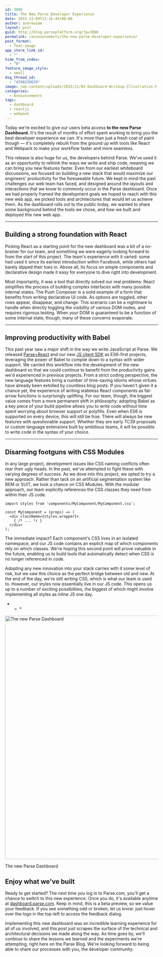 ```yaml
---
id: 3886
title: The New Parse Developer Experience
date: 2015-12-09T13:16:44+00:00
author: andrewimm
layout: post
guid: http://blog.parseplatform.org/?p=3886
permalink: /announcements/the-new-parse-developer-experience/
post_format:
  - feat-image
app_store_link_id:
  - ""
hide_from_index:
  - "0"
feature_image_style:
  - small
dsq_thread_id:
  - "4390238629"
image: /wp-content/uploads/2015/12/02-Dashboard-Writeup-Illustration-Final-ish.png
categories:
  - Announcements
tags:
  - dashboard
  - reactjs
  - webpack
---
```

Today we're excited to give our users beta access **to the new Parse Dashboard.** It's the result of months of effort spent working to bring you the best developer experience we can. It's more than just a fresh coat of paint though — it's completely rebuilt from the ground up with tools like React and Webpack to make your workflow faster and more seamless.

This release is also huge for us, the developers behind Parse. We've used it as an opportunity to rethink the ways we write and ship code, meaning we can bring you new features faster. Even from our earliest whiteboard discussions, we focused on building a new stack that would maximize our engineers' productivity for the foreseeable future. We kept in mind the past challenges our web team has faced, and designed around the layouts and interactions that we know to commonly occur in the Parse dashboard. Once we had properly framed the development goals we hoped to reach with this new web app, we picked tools and architectures that would let us achieve them. As the dashboard rolls out to the public today, we wanted to share some background behind the tools we chose, and how we built and deployed this new web app.

* * *

## Building a strong foundation with React

Picking React as a starting point for the new dashboard was a bit of a no-brainer for our team, and something we were eagerly looking forward to from the start of this project. The team's experience with it varied: some had used it since its earliest introduction within Facebook, while others had barely dipped their toes in. Above all, its focus on simple components and declarative design made it easy for everyone to dive right into development.

Most importantly, it was a tool that directly solved our real problems: React simplifies the process of building complex interfaces with many possible internal states. The Push Composer is a solid example of a form that benefits from writing declarative UI code. As options are toggled, other rows appear, disappear, and change. This scenario can be a nightmare to handle when directly toggling the visibility of various DOM nodes, and requires rigorous testing. When your DOM is guaranteed to be a function of some internal state, though, many of these concerns evaporate.

* * *

## Improving productivity with Babel

This past year saw a major shift in the way we write JavaScript at Parse. We released [Parse+React](https://github.com/ParsePlatform/ParseReact) and our new [JS client SDK](https://github.com/ParsePlatform/Parse-SDK-JS) as ES6-first projects, leveraging the power of Babel to compile down to a syntax with wider support. We carried this workflow into the development of the new dashboard so that we could continue to benefit from the productivity gains we'd experienced in previous projects. From a strict coding perspective, the new language features bring a number of time-saving idioms whose virtues have already been extolled by countless blog posts. If you haven't given it a chance yet, the experience of writing stateless React components as fat-arrow functions is surprisingly uplifting. For our team, though, the biggest value comes from a more permanent shift in philosophy: adopting Babel as a key piece of your build pipeline allows you to write code without time spent worrying about browser support or polyfills. Even when ES6 is supported on every device, this will still be true. There will always be new features with questionable support. Whether they are early TC39 proposals or custom language extensions built by ambitious teams, it will be possible to write code in the syntax of your choice.

* * *

## Disarming footguns with CSS Modules

In any large project, development issues like CSS naming conflicts often rear their ugly heads. In the past, we've attempted to fight these with varying degrees of success. As we dove into this project, we opted to try a new approach. Rather than tack on an artificial segmentation system like BEM or SUIT, we took a chance on CSS Modules. With the modular approach, our team explicitly references the CSS classes they need from within their JS code.

<pre class="line-numbers"><code class="language-javascript">import styles from 'components/MyComponent/MyComponent.css';

const MyComponent = (props) =&gt; (
  &lt;div className={styles.wrapper}&gt;
    { /* ... */ }
  &lt;/div&gt;
);</code></pre>

The immediate impact? Each component's CSS lives in an isolated namespace, and our JS code contains an explicit map of which components rely on which classes. We're hoping this second point will prove valuable in the future, enabling us to build tools that automatically detect when CSS is no longer referenced in code.

Adopting any new innovation into your stack carries with it some level of risk, but we saw this choice as the perfect bridge between old and new. At the end of the day, we're still writing CSS, which is what our team is used to. However, our styles now essentially live in our JS code. This opens us up to a number of exciting possibilities, the biggest of which might involve implementing all styles as inline JS one day.

* * *<figure id="attachment_3890" style="width: 1440px" class="wp-caption alignnone">

<img class="size-full wp-image-3890" src="{{ site.url }}/assets/wp-content/uploads/2015/12/Desktop-HD.jpg" alt="The new Parse Dashboard" width="1440" height="800" srcset="{{ site.url }}/assets/wp-content/uploads/2015/12/Desktop-HD.jpg 1440w, {{ site.url }}/assets/wp-content/uploads/2015/12/Desktop-HD-300x167.jpg 300w, {{ site.url }}/assets/wp-content/uploads/2015/12/Desktop-HD-1024x569.jpg 1024w, {{ site.url }}/assets/wp-content/uploads/2015/12/Desktop-HD-875x486.jpg 875w" sizes="(max-width: 1440px) 100vw, 1440px" /><figcaption class="wp-caption-text">The new Parse Dashboard</figcaption></figure> 

## Enjoy what we've built

Ready to get started? The next time you log in to Parse.com, you'll get a chance to switch to this new experience. Once you do, it's available anytime at [dashboard.parse.com](https://dashboard.parse.com). Keep in mind, this is a beta preview, so we value your feedback. If you see something odd or broken, let us know: just hover over the logo in the top-left to access the feedback dialog.

Implementing this new dashboard was an incredible learning experience for all of us involved, and this post just scrapes the surface of the technical and architectural decisions we made along the way. As time goes by, we'll continue to share the lessons we learned and the experiments we're attempting, right here on the Parse Blog. We're looking forward to being able to share our processes with you, the developer community.